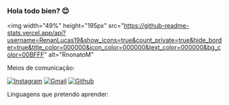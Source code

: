 ### Hola todo bien? 😊

<img width="49%" height="195px" src="https://github-readme-stats.vercel.app/api?username=RenanLucas19&show_icons=true&count_private=true&hide_border=true&title_color=000000&icon_color=000000&text_color=000000&bg_color=00BFFF" alt="RnonatoM"

Meios de comunicação:

[![ Instagram ](https://img.shields.io/badge/Instagram-E4405F?style=for-the-badge&logo=instagram&logoColor=white)](https://instagram.com/eumaia91?igshid=ZDdkNTZiNTM=)
[![ Gmail ](https://img.shields.io/badge/Gmail-D14836?style=for-the-badge&logo=gmail&logoColor=white)](https://mail.google.com/mail/u/1/#inbox)
[![ Github ](https://img.shields.io/badge/GitHub-100000?style=for-the-badge&logo=github&logoColor=white)](https://github.com/RnonatoM)

Linguagens que pretendo aprender:

